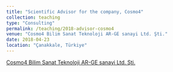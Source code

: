 ```yaml
---
title: "Scientific Advisor for the company, Cosmo4"
collection: teaching
type: "Consulting"
permalink: /teaching/2018-advisor-cosmo4
venue: "Cosmo4 Bilim Sanat Teknoloji AR-GE sanayi Ltd. Şti."
date: 2018-04-23
location: "Çanakkale, Türkiye"
---
```


<a href="http://www.cosmo4.com.tr">Cosmo4 Bilim Sanat Teknoloji AR-GE sanayi Ltd. Şti.</a>

